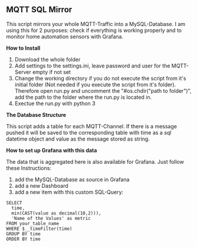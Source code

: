 ## MQTT SQL Mirror

This script mirrors your whole MQTT-Traffic into a MySQL-Database. I am using this for 2 purposes: check if everything is working properly and to monitor home automation sensors with Grafana.

**How to Install**
1. Download the whole folder
2. Add settings to the settings.ini, leave password and user for the MQTT-Server empty if not set
3. Change the working directory if you do not execute the script from it's initial folder (Not needed if you execute the script from it's folder). Therefore open run.py and uncomment the "#os.chdir("path to folder")", add the path to the folder where the run.py is located in. 
4. Exectue the run.py with python 3

**The Database Structure**

This script adds a table for each MQTT-Channel. If there is a message pushed it will be saved to the corresponding table with time as a sql datetime object and value as the message stored as string.

**How to set up Grafana with this data**

The data that is aggregated here is also available for Grafana. Just follow these Instructions:
1. add the MySQL-Database as source in Grafana
2. add a new Dashboard
3. add a new item with this custom SQL-Query:
```
SELECT
  time,
  min(CAST(value as decimal(10,2))),
  'Name of the Values' as metric
FROM your_table_name
WHERE $__timeFilter(time)
GROUP BY time
ORDER BY time
```
